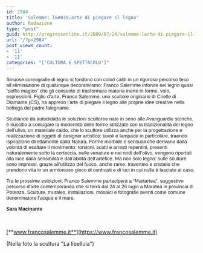 ```yaml
---
id: 2984
title: 'Salemme: l&#039;arte di piegare il legno'
author: Redazione
type: "post"
guid: http://progressonline.it/2009/07/24/salemme-larte-di-piegare-il-legno/
url: "/?p=2984"
post_views_count:
- '11'
- '11'
categories: "['CULTURA E SPETTACOLO']"
---
```


<font face="Tahoma, sans-serif"><font size="2">Sinuose coreografie di legno si fondono con colori caldi in un rigoroso percorso teso all’eliminazione di qualunque decorativismo: Franco Salemme infonde nel legno quasi “soffio magico” che gli consente di trasformare materia inerte in forme, volti, espressioni. Figlio d’arte, Franco Salemme, uno scultore originario di Cirelle di Diamante (CS), ha appreso l’arte di piegare il legno alle proprie idee creative nella bottega del padre falegname. </font></font>

<font face="Tahoma, sans-serif"><font size="2">Studiando da autodidatta le soluzioni scultoree nate in seno alle Avanguardie storiche, è riuscitio a coniugare la modernità delle forme stilizzate con la tradizionalità del legno dell’ulivo, un materiale caldo, che lo scultore utilizza anche per la progettazione e realizzazione di oggetti di designer artistico: tavoli e lampade in particolare, traendo ispirazione direttamente dalla Natura. Forme morbide e sensuali che derivano dalla volontà di esaltare il movimento: torsioni, scatti e arresti repentini, presenti naturalemente sotto la corteccia, nelle venature e nei nodi dell’olivo, vengono riportati alla luce dalla sensibilità e dall’abilità dell’artefice. Ma non solo legno: sulle sculture sono impressi, grazie all’utilizzo del fuoco, anche rame, travertino e cristallo che prendono vita in un armionioso gioco di contrasti e di luci in cui nulla è lasciato al caso.</font></font>

<font face="Tahoma, sans-serif"><font size="2">Tra le prossime esibizioni, Franco Salemme parteciperà a “Martartea”, suggestivo percorso d’arte contemporanea che si terrà dal 24 al 26 lugio a Maratea in provincia di Potenza. Sculture, murales, installazioni, mosaici e fotografie aventi come comune denominatore l’acqua e il mare.</font></font>

<font face="Tahoma, sans-serif"><font size="2">**Sara Macinante**</font></font>

[  
  ](https://www.francosalemme.it)

[**www.francosalemme.it**](https://www.francosalemme.it)

(Nella foto la scultura "La libellula")